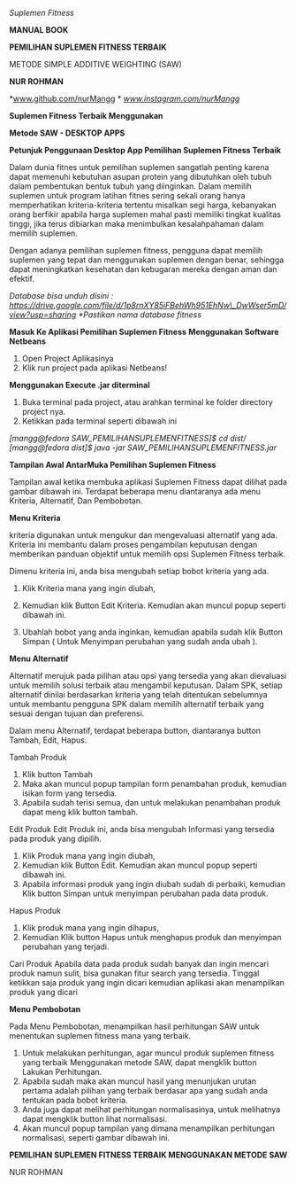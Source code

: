 ﻿*Suplemen Fitness*

**MANUAL BOOK**

**PEMILIHAN SUPLEMEN FITNESS TERBAIK**

METODE SIMPLE ADDITIVE WEIGHTING (SAW)

**NUR ROHMAN**

*www.github.com/nurMangg *
*www.instagram.com/nurMangg*


**Suplemen Fitness Terbaik Menggunakan**

**Metode SAW - DESKTOP APPS**

**Petunjuk Penggunaan Desktop App Pemilihan Suplemen Fitness Terbaik**

Dalam  dunia  fitnes  untuk  pemilihan  suplemen  sangatlah  penting  karena dapat  memenuhi kebutuhan  asupan  protein  yang  dibutuhkan  oleh  tubuh  dalam pembentukan  bentuk  tubuh  yang  diinginkan.  Dalam  memilih  suplemen  untuk program  latihan  fitnes  sering  sekali  orang  hanya  memperhatikan  kriteria-kriteria tertentu  misalkan  segi  harga,  kebanyakan  orang  berfikir  apabila  harga  suplemen mahal  pasti  memiliki  tingkat  kualitas  tinggi,  jika  terus  dibiarkan  maka menimbulkan kesalahpahaman dalam memilih suplemen.

Dengan  adanya  pemilihan  suplemen  fitness,  pengguna  dapat  memilih suplemen yang  tepat dan  menggunakan suplemen dengan benar, sehingga dapat meningkatkan kesehatan dan kebugaran mereka dengan aman dan efektif.

*Database bisa unduh disini : https://drive.google.com/file/d/1p8rnXY85iFBehWh951EhNw\_DwWser5mD/view?usp=sharing \*Pastikan nama database fitness*

**Masuk Ke Aplikasi Pemilihan Suplemen Fitness**
**Menggunakan Software Netbeans**

1. Open Project Aplikasinya
1. Klik run project pada aplikasi Netbeans!

**Menggunakan Execute .jar diterminal**

1. Buka  terminal  pada  project,  atau  arahkan  terminal  ke  folder  directory project nya.
1. Ketikkan pada terminal seperti dibawah ini

*[mangg@fedora SAW\_PEMILIHANSUPLEMENFITNESS]$ cd dist/ [mangg@fedora dist]$ java -jar SAW\_PEMILIHANSUPLEMENFITNESS.jar* 

**Tampilan Awal AntarMuka Pemilihan Suplemen Fitness**

Tampilan  awal  ketika  membuka  aplikasi  Suplemen  Fitness  dapat  dilihat pada gambar dibawah ini.
Terdapat  beberapa  menu  diantaranya  ada  menu  Kriteria,  Alternatif,  Dan Pembobotan.

**Menu Kriteria**

kriteria digunakan untuk mengukur dan  mengevaluasi alternatif yang  ada. Kriteria  ini  membantu  dalam  proses  pengambilan  keputusan  dengan memberikan panduan objektif untuk memilih opsi Suplemen Fitness terbaik.

Dimenu kriteria ini, anda bisa mengubah setiap bobot kriteria yang ada.

1. Klik Kriteria mana yang ingin diubah,
1. Kemudian klik Button Edit Kriteria. Kemudian akan muncul popup seperti dibawah ini.


3. Ubahlah bobot yang anda inginkan, kemudian apabila sudah klik Button Simpan ( Untuk Menyimpan perubahan yang sudah anda ubah ).

   
**Menu Alternatif**

Alternatif merujuk pada pilihan atau opsi yang tersedia yang akan dievaluasi untuk  memilih  solusi  terbaik  atau  mengambil  keputusan.  Dalam  SPK,  setiap alternatif  dinilai  berdasarkan  kriteria  yang  telah  ditentukan  sebelumnya  untuk membantu  pengguna  SPK dalam  memilih  alternatif  terbaik  yang  sesuai  dengan tujuan dan preferensi.

Dalam  menu  Alternatif,  terdapat  beberapa  button,  diantaranya  button Tambah, Edit, Hapus.

Tambah Produk
1. Klik button Tambah
1. Maka  akan  muncul  popup  tampilan  form  penambahan  produk, kemudian isikan form yang tersedia.
1. Apabila sudah terisi semua, dan untuk melakukan penambahan produk dapat meng klik button tambah.


Edit Produk
Edit Produk ini, anda bisa mengubah Informasi yang tersedia pada produk yang dipilih.
1. Klik Produk mana yang ingin diubah,
2. Kemudian klik Button Edit. Kemudian akan muncul popup seperti dibawah ini.
3. Apabila informasi produk yang ingin diubah sudah di perbaiki, kemudian Klik button Simpan untuk menyimpan perubahan pada data produk.


Hapus Produk
1. Klik produk mana yang ingin dihapus,
2. Kemudian Klik button Hapus untuk menghapus produk dan menyimpan perubahan yang terjadi.

Cari Produk
Apabila data pada produk sudah banyak dan ingin mencari produk namun sulit, bisa gunakan fitur search yang tersedia. Tinggal ketikkan saja produk yang ingin dicari kemudian aplikasi akan menampilkan produk yang dicari

**Menu Pembobotan**

Pada  Menu  Pembobotan,  menampilkan  hasil  perhitungan  SAW  untuk menentukan suplemen fitness mana yang terbaik.
1. Untuk  melakukan  perhitungan,  agar  muncul  produk  suplemen  fitness  yang terbaik  Menggunakan  metode  SAW,  dapat  mengklik  button  Lakukan Perhitungan.
2. Apabila  sudah  maka  akan  muncul  hasil  yang  menunjukan  urutan  pertama adalah  pilihan  yang  terbaik  berdasar  apa  yang  sudah  anda  tentukan  pada bobot kriteria.
3. Anda juga dapat melihat perhitungan normalisasinya, untuk melihatnya dapat mengklik button lihat normalisasi.
3. Akan  muncul  popup  tampilan  yang  dimana  menampilkan  perhitungan normalisasi, seperti gambar dibawah ini.


**PEMILIHAN SUPLEMEN FITNESS TERBAIK MENGGUNAKAN METODE SAW**

NUR ROHMAN
